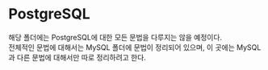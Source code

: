 # PostgreSQL
해당 폴더에는 PostgreSQL에 대한 모든 문법을 다루지는 않을 예정이다.<br>
전체적인 문법에 대해서는 MySQL 폴더에 문법이 정리되어 있으며, 이 곳에는 MySQL과 다른 문법에 대해서만 따로 정리하려고 한다.
